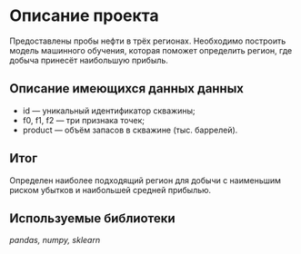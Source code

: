 # Описание проекта 

Предоставлены пробы нефти в трёх регионах. Необходимо построить модель машинного обучения, которая поможет определить регион, где добыча принесёт наибольшую прибыль.

## Описание имеющихся данных данных
- id — уникальный идентификатор скважины;
- f0, f1, f2 — три признака точек;
- product — объём запасов в скважине (тыс. баррелей).

## Итог
Определен наиболее подходящий регион для добычи с наименьшим риском убытков и наибольшей средней прибылью. 

## Используемые библиотеки 
*pandas, numpy, sklearn*
